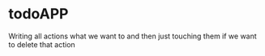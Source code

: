 # todoAPP
Writing all actions what we want to and then just touching them if we want to delete that action
